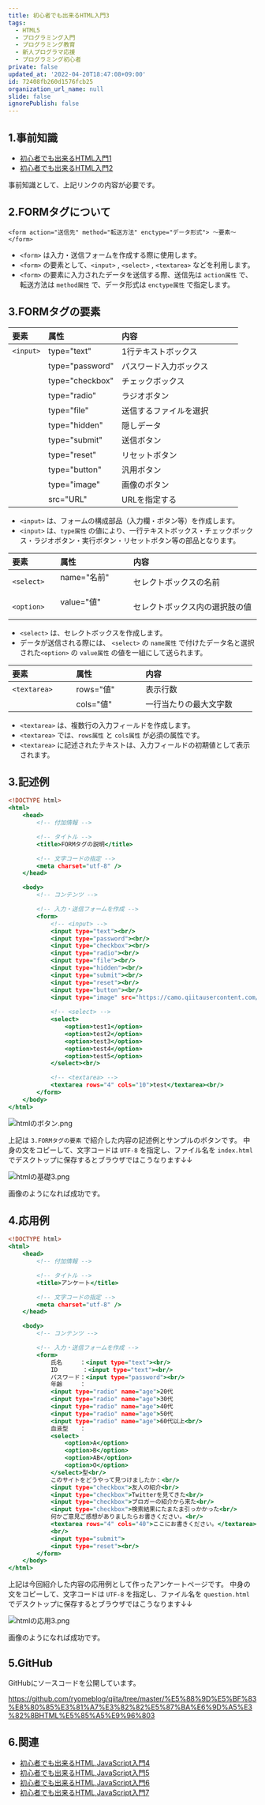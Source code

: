 ```yaml
---
title: 初心者でも出来るHTML入門3
tags:
  - HTML5
  - プログラミング入門
  - プログラミング教育
  - 新人プログラマ応援
  - プログラミング初心者
private: false
updated_at: '2022-04-20T18:47:08+09:00'
id: 72408fb260d1576fcb25
organization_url_name: null
slide: false
ignorePublish: false
---
```

## 1.事前知識
- [初心者でも出来るHTML入門1](https://qiita.com/ryome/items/9ec3819e5e9ab5321553)
- [初心者でも出来るHTML入門2](https://qiita.com/ryome/items/4e19c19d3166a01bc0fc)

事前知識として、上記リンクの内容が必要です。

## 2.FORMタグについて
```html:
<form action="送信先" method="転送方法" enctype="データ形式"> ～要素～ </form>
```
- `<form>` は入力・送信フォームを作成する際に使用します。
- `<form>` の要素として、`<input>` , `<select>` , `<textarea>` などを利用します。
- `<form>` の要素に入力されたデータを送信する際、送信先は `action属性` で、転送方法は `method属性` で、データ形式は `enctype属性` で指定します。


## 3.FORMタグの要素
| 要素                    | 属性                 | 内容                            |
|:------------------------|:--------------------|:--------------------------------|
| `<input>`               | type="text"         | 1行テキストボックス            　 |
|                         | type="password"     | パスワード入力ボックス           |
|                         | type="checkbox"     | チェックボックス               　|
|                         | type="radio"     | ラジオボタン           　　　　　　　|
|                         | type="file"     | 送信するファイルを選択           　　　|
|                         | type="hidden"     | 隠しデータ           　　　　　　　　|
|                         | type="submit"     | 送信ボタン           　　　　　　　　|
|                         | type="reset"     | リセットボタン           　　　　　　|
|                         | type="button"     | 汎用ボタン           　　　　　　　　|
|                         | type="image"     | 画像のボタン           　　　　　　　|
|                         | src="URL"     | URLを指定する           　　　　　　　|

- `<input>` は、フォームの構成部品（入力欄・ボタン等）を作成します。
- `<input>` は、`type属性` の値により、一行テキストボックス・チェックボックス・ラジオボタン・実行ボタン・リセットボタン等の部品となります。

| 要素                    | 属性                 | 内容                            |
|:------------------------|:--------------------|:--------------------------------|
|`<select>`               | name="名前"     　 　| セレクトボックスの名前            |
|`<option>`　              | value="値"     　　　| セレクトボックス内の選択肢の値　　|


- `<select>` は、セレクトボックスを作成します。
- データが送信される際には、 `<select>` の `name属性` で付けたデータ名と選択された`<option>` の `value属性` の値を一組にして送られます。

| 要素                    | 属性                 | 内容                            |
|:------------------------|:--------------------|:--------------------------------|
|`<textarea>`　　          | rows="値"     　 　| 表示行数                          |
|         　              | cols="値"     　　　| 一行当たりの最大文字数　　        |


- `<textarea>` は、複数行の入力フィールドを作成します。
- `<textarea>` では、`rows属性` と `cols属性` が必須の属性です。
- `<textarea>` に記述されたテキストは、入力フィールドの初期値として表示されます。



## 3.記述例

```html:index.html
<!DOCTYPE html>
<html>
    <head>
        <!-- 付加情報 -->

        <!-- タイトル -->
        <title>FORMタグの説明</title>

        <!-- 文字コードの指定 -->
        <meta charset="utf-8" />
    </head>

    <body>
        <!-- コンテンツ -->

        <!-- 入力・送信フォームを作成 -->
        <form>
            <!-- <input> -->
            <input type="text"><br/>
            <input type="password"><br/>
            <input type="checkbox"><br/>
            <input type="radio"><br/>
            <input type="file"><br/>
            <input type="hidden"><br/>
            <input type="submit"><br/>
            <input type="reset"><br/>
            <input type="button"><br/>
            <input type="image" src="https://camo.qiitausercontent.com/2eb3e69abc914f4866ed10b1e91d6551d73be4fa/68747470733a2f2f71696974612d696d6167652d73746f72652e73332e61702d6e6f727468656173742d312e616d617a6f6e6177732e636f6d2f302f3434393836372f31613131356534322d363536662d363338662d373661622d3530333165623563313233642e706e67"><br/>
            
            <!-- <select> -->
            <select>
                <option>test1</option>
                <option>test2</option>
                <option>test3</option>
                <option>test4</option>
                <option>test5</option>
            </select><br/>

            <!-- <textarea> -->
            <textarea rows="4" cols="10">test</textarea><br/>
        </form>
    </body>
</html>
```
![htmlのボタン.png](https://qiita-image-store.s3.ap-northeast-1.amazonaws.com/0/449867/1a115e42-656f-638f-76ab-5031eb5c123d.png)


上記は `3.FORMタグの要素` で紹介した内容の記述例とサンプルのボタンです。
中身の文をコピーして、文字コードは `UTF-8` を指定し、ファイル名を `index.html` でデスクトップに保存するとブラウザではこうなります↓↓

![htmlの基礎3.png](https://qiita-image-store.s3.ap-northeast-1.amazonaws.com/0/449867/07997354-ecd3-2dc8-98e7-0b33481d7677.png)

画像のようになれば成功です。

## 4.応用例
```html:question.html
<!DOCTYPE html>
<html>
    <head>
        <!-- 付加情報 -->

        <!-- タイトル -->
        <title>アンケート</title>

        <!-- 文字コードの指定 -->
        <meta charset="utf-8" />
    </head>

    <body>
        <!-- コンテンツ -->

        <!-- 入力・送信フォームを作成 -->
        <form>
            氏名　　　：<input type="text"><br/>
            ID　 　　 ：<input type="text"><br/>
            パスワード：<input type="password"><br/>
            年齢　　　：
            <input type="radio" name="age">20代
            <input type="radio" name="age">30代
            <input type="radio" name="age">40代
            <input type="radio" name="age">50代
            <input type="radio" name="age">60代以上<br/>
            血液型　　：
            <select>
                <option>A</option>
                <option>B</option>
                <option>AB</option>
                <option>O</option>
            </select>型<br/>
            このサイトをどうやって見つけましたか：<br/>
            <input type="checkbox">友人の紹介<br/>
            <input type="checkbox">Twitterを見てきた<br/>
            <input type="checkbox">ブロガーの紹介から来た<br/>
            <input type="checkbox">検索結果にたまたま引っかかった<br/>
            何かご意見ご感想がありましたらお書きください。<br/>
            <textarea rows="4" cols="40">ここにお書きください。</textarea><br/>
            <br/>
            <input type="submit">　
            <input type="reset"><br/>
        </form>
    </body>
</html>
```
上記は今回紹介した内容の応用例として作ったアンケートページです。
中身の文をコピーして、文字コードは `UTF-8` を指定し、ファイル名を `question.html` でデスクトップに保存するとブラウザではこうなります↓↓

![htmlの応用3.png](https://qiita-image-store.s3.ap-northeast-1.amazonaws.com/0/449867/44a5ba09-d7e1-12e2-2011-2e50aab9186f.png)

画像のようになれば成功です。

## 5.GitHub
GitHubにソースコードを公開しています。

https://github.com/ryomeblog/qiita/tree/master/%E5%88%9D%E5%BF%83%E8%80%85%E3%81%A7%E3%82%82%E5%87%BA%E6%9D%A5%E3%82%8BHTML%E5%85%A5%E9%96%803

## 6.関連
- [初心者でも出来るHTML,JavaScript入門4](https://qiita.com/ryome/items/152ebca06eda9fe05b39)
- [初心者でも出来るHTML,JavaScript入門5](https://qiita.com/ryome/items/c5e7716ff58bbced5173)
- [初心者でも出来るHTML,JavaScript入門6](https://qiita.com/ryome/items/4a75d5d3df0c6355accd)
- [初心者でも出来るHTML,JavaScript入門7](https://qiita.com/ryome/items/6d58c666a4b296e8cc02)
